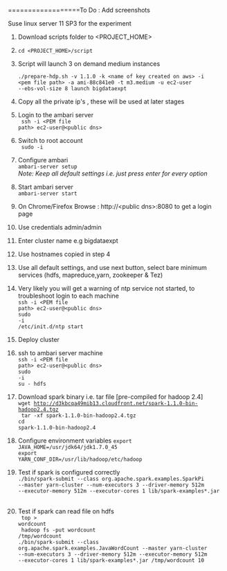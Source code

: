 ==================To Do : Add screenshots


Suse linux server 11 SP3 for the experiment

1. Download scripts folder to \<PROJECT_HOME\>
2. <code>cd \<PROJECT_HOME\>/script</code>
3. Script will launch 3 on demand medium instances <br />
 <code> ./prepare-hdp.sh -v 1.1.0 -k \<name of key created on aws\> -i \<pem file path\> -a ami-88c841e0 -t m3.medium -u ec2-user --ebs-vol-size 8 launch bigdataexpt </code><br/>
4. Copy all the private ip's , these will be used at later stages<br />
5. Login to the ambari server <br />
	<code> ssh -i \<PEM file path\> ec2-user@\<public dns\> </code> <br/>
6. Switch to root account  <br/>
	<code> sudo -i </code> <br/>
7. Configure ambari  <br/>
	<code>ambari-server setup</code><br/>
	<i>Note: Keep all default settings i.e. just press enter for every option</i>
8. Start ambari server<br/>
	<code>ambari-server start</code> <br/>
9. On Chrome/Firefox Browse : http://\<public dns\>:8080 to get a login page <br/>
10. Use credentials admin/admin <br/>
11. Enter cluster name e.g bigdataexpt <br/>
12. Use hostnames copied in step 4 <br/>
13. Use all default settings, and use next button, select bare minimum services (hdfs, mapreduce,yarn, zookeeper & Tez)<br/>
14. Very likely you will get a warning of ntp service not started, to troubleshoot login to each machine <br/>
	<code>ssh -i \<PEM file path\> ec2-user@\<public dns\></code> <br/>
	<code>sudo -i</code><br/>
	<code>/etc/init.d/ntp start</code><br/>
15. Deploy cluster<br/>
16. ssh to ambari server machine <br/>
	<code>ssh -i \<PEM file path\> ec2-user@\<public dns\></code><br/>
	<code>sudo -i</code><br/>
	<code>su - hdfs</code><br/>
17. Download spark binary i.e. tar file [pre-compiled for hadoop 2.4] <br/>
    <code>wget http://d3kbcqa49mib13.cloudfront.net/spark-1.1.0-bin-hadoop2.4.tgz</code><br/>
    <code> tar -xf spark-1.1.0-bin-hadoop2.4.tgz</code><br/>
    <code>cd spark-1.1.0-bin-hadoop2.4</code><br/>
18. Configure environment variables
	<code>export JAVA_HOME=/usr/jdk64/jdk1.7.0_45</code><br/>
	<code>export YARN_CONF_DIR=/usr/lib/hadoop/etc/hadoop</code><br/>

19.  Test if spark is configured correctly <br/>
	<code>./bin/spark-submit --class org.apache.spark.examples.SparkPi    --master yarn-cluster  --num-executors 3 --driver-memory 512m  --executor-memory 512m   --executor-cores 1  lib/spark-examples*.jar </code> <br/>
20. Test if spark can read file on hdfs <br/>
         <code> top > wordcount </code><br/>
         <code> hadoop fs -put wordcount /tmp/wordcount</code><br/>
	 <code>./bin/spark-submit --class org.apache.spark.examples.JavaWordCount --master yarn-cluster  --num-executors 3 --driver-memory 512m  --executor-memory 512m   --executor-cores 1  lib/spark-examples*.jar /tmp/wordcount 10 </code> <br/>





